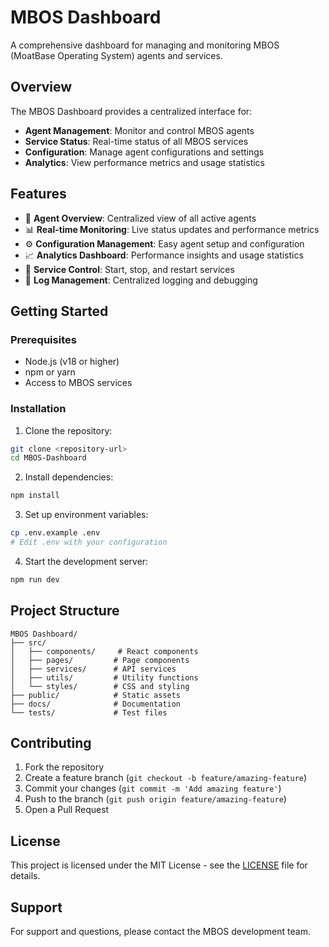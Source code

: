 # MBOS Dashboard

A comprehensive dashboard for managing and monitoring MBOS (MoatBase Operating System) agents and services.

## Overview

The MBOS Dashboard provides a centralized interface for:
- **Agent Management**: Monitor and control MBOS agents
- **Service Status**: Real-time status of all MBOS services
- **Configuration**: Manage agent configurations and settings
- **Analytics**: View performance metrics and usage statistics

## Features

- 🎯 **Agent Overview**: Centralized view of all active agents
- 📊 **Real-time Monitoring**: Live status updates and performance metrics
- ⚙️ **Configuration Management**: Easy agent setup and configuration
- 📈 **Analytics Dashboard**: Performance insights and usage statistics
- 🔧 **Service Control**: Start, stop, and restart services
- 📝 **Log Management**: Centralized logging and debugging

## Getting Started

### Prerequisites

- Node.js (v18 or higher)
- npm or yarn
- Access to MBOS services

### Installation

1. Clone the repository:
```bash
git clone <repository-url>
cd MBOS-Dashboard
```

2. Install dependencies:
```bash
npm install
```

3. Set up environment variables:
```bash
cp .env.example .env
# Edit .env with your configuration
```

4. Start the development server:
```bash
npm run dev
```

## Project Structure

```
MBOS Dashboard/
├── src/
│   ├── components/     # React components
│   ├── pages/         # Page components
│   ├── services/      # API services
│   ├── utils/         # Utility functions
│   └── styles/        # CSS and styling
├── public/            # Static assets
├── docs/              # Documentation
└── tests/             # Test files
```

## Contributing

1. Fork the repository
2. Create a feature branch (`git checkout -b feature/amazing-feature`)
3. Commit your changes (`git commit -m 'Add amazing feature'`)
4. Push to the branch (`git push origin feature/amazing-feature`)
5. Open a Pull Request

## License

This project is licensed under the MIT License - see the [LICENSE](LICENSE) file for details.

## Support

For support and questions, please contact the MBOS development team. 